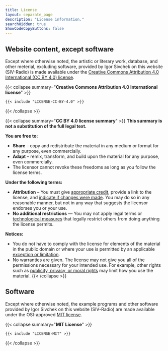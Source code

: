 ```yaml
---
title: License
layout: separate_page
description: "License information."
searchHidden: true
ShowCodeCopyButtons: false
---
```


[The directory is named "lic" instead of "license" in order to avoid confusion with "site-dir/themes/PaperMod/LICENSE" file when building the site caused by "site-dir/layouts/shortcodes/include.html".]: #

## Website content, except software

Except where otherwise noted, the artistic or literary work, database, and other meterial, excluding software, provided by Igor Sivchek on this website (SIV-Radio) is made available under the [Creative Commons Attribution 4.0 International (CC BY 4.0) license](https://creativecommons.org/licenses/by/4.0/).

{{< collapse summary="**Creative Commons Attribution 4.0 International license**" >}}
```text
{{< include "LICENSE-CC-BY-4.0" >}}
```
{{< /collapse >}}

{{< collapse summary="**CC BY 4.0 license summary**" >}}
**This summary is not a substitution of the full legal text.**

**You are free to:**
- **Share** &ndash; copy and redistribute the material in any medium or format for any purpose, even commercially.
- **Adapt** &ndash; remix, transform, and build upon the material for any purpose, even commercially.
- The licensor cannot revoke these freedoms as long as you follow the license terms.

**Under the following terms:**
- **Attribution** &ndash; You must give [appropriate credit](https://creativecommons.org/licenses/by/4.0/#ref-appropriate-credit), provide a link to the license, and [indicate if changes were made](https://creativecommons.org/licenses/by/4.0/#ref-indicate-changes). You may do so in any reasonable manner, but not in any way that suggests the licensor endorses you or your use.
- **No additional restrictions** — You may not apply legal terms or [technological measures](https://creativecommons.org/licenses/by/4.0/#ref-technological-measures) that legally restrict others from doing anything the license permits.

**Notices:**
- You do not have to comply with the license for elements of the material in the public domain or where your use is permitted by an applicable [exception or limitation](https://creativecommons.org/licenses/by/4.0/#ref-exception-or-limitation).
- No warranties are given. The license may not give you all of the permissions necessary for your intended use. For example, other rights such as [publicity, privacy, or moral rights](https://creativecommons.org/licenses/by/4.0/#ref-publicity-privacy-or-moral-rights) may limit how you use the material.
{{< /collapse >}}

## Software

Except where otherwise noted, the example programs and other software provided by Igor Sivchek on this website (SIV-Radio) are made available under the OSI-approved [MIT license](https://opensource.org/license/mit).

{{< collapse summary="**MIT License**" >}}
```text
{{< include "LICENSE-MIT" >}}
```
{{< /collapse >}}
